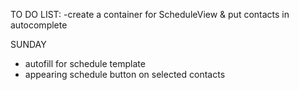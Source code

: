 TO DO LIST:
-create a container for ScheduleView & put contacts in autocomplete



SUNDAY
- autofill for schedule template
- appearing schedule button on selected contacts




